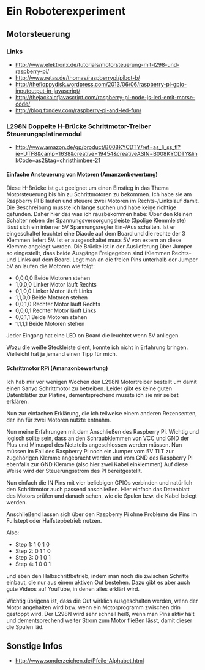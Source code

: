 # Ein Roboterexperiment 

## Motorsteuerung 

### Links

- http://www.elektronx.de/tutorials/motorsteuerung-mit-l298-und-raspberry-pi/
- http://www.retas.de/thomas/raspberrypi/pibot-b/
- http://thefloppydisk.wordpress.com/2013/06/06/raspberry-pi-gpio-inputoutput-in-javascript/
- http://thejackalofjavascript.com/raspberry-pi-node-js-led-emit-morse-code/
- http://blog.fxndev.com/raspberry-pi-and-led-fun/

### L298N Doppelte H-Brücke Schrittmotor-Treiber Steuerungsplatinemodul

- http://www.amazon.de/gp/product/B008KYCDTY/ref=as_li_ss_tl?ie=UTF8&camp=1638&creative=19454&creativeASIN=B008KYCDTY&linkCode=as2&tag=christhimbee-21

#### Einfache Ansteuerung von Motoren (Amanzonbewertung)

Diese H-Brücke ist gut geeignet um einen Einstieg in das Thema Motorsteuerung bis hin zu 
Schrittmotoren zu bekommen.
Ich habe sie am Raspberry PI B laufen und steuere zwei Motoren im Rechts-/Linkslauf damit.
Die Beschreibung musste ich lange suchen und habe keine richtige gefunden. Daher hier 
das was ich rausbekommen habe:
Über den kleinen Schalter neben der Spannungsversorgungsleiste (3polige Klemmleiste) 
lässt sich ein interner 5V Spannungsregler Ein-/Aus schalten. Ist er eingeschaltet 
leuchtet eine Diaode auf dem Board und die rechte der 3 Klemmen liefert 5V.
Ist er ausgeschaltet muss 5V von extern an diese Klemme angelegt werden.
Die Brücke ist in der Auslieferung über Jumper so eingestellt, dass beide Ausgänge 
Freigegeben sind (Klemmen Rechts- und Links auf dem Board. 
Legt man an die freien Pins unterhalb der Jumper 5V an laufen die Motoren wie folgt:
- 0,0,0,0 Beide Motoren stehen
- 1,0,0,0 Linker Motor läuft Rechts
- 0,1,0,0 Linker Motor läuft Links
- 1,1,0,0 Beide Motoren stehen
- 0,0,1,0 Rechter Motor läuft Rechts
- 0,0,0,1 Rechter Motor läuft Links
- 0,0,1,1 Beide Motoren stehen
- 1,1,1,1 Beide Motoren stehen

Jeder Eingang hat eine LED on Board die leuchtet wenn 5V anliegen.

Wozu die weiße Steckleiste dient, konnte ich nicht in Erfahrung bringen. 
Vielleicht hat ja jemand einen Tipp für mich.

#### Schrittmotor RPi (Amanzonbewertung)

Ich hab mir vor wenigen Wochen den L298N Motortreiber bestellt um damit einen 
Sanyo Schrittmotor zu betreiben. Leider gibt es keine guten Datenblätter zur Platine, 
dementsprechend musste ich sie mir selbst erklären.

Nun zur einfachen Erklärung, die ich teilweise einem anderen Rezensenten, der ihn 
für zwei Motoren nutzte entnahm.

Nun meine Erfahrungen mit dem Anschließen des Raspberry Pi. Wichtig und logisch 
sollte sein, dass an den Schraubklemmen von VCC und GND der Plus und Minuspol des 
Netzteils angeschlossen werden müssen. Nun müssen im Fall des Raspberry Pi noch ein 
Jumper vom 5V TLT zur zugehörigen Klemme angebracht werden und vom GND des Raspberry Pi 
ebenfalls zur GND Klemme (also hier zwei Kabel einklemmen)
Auf diese Weise wird der Steuerungsstrom des PI bereitgestellt.

Nun einfach die IN Pins mit vier beliebigen GPIOs verbinden und natürlich den 
Schrittmotor auch passend anschließen. Hier einfach das Datenblatt des Motors prüfen
 und danach sehen, wie die Spulen bzw. die Kabel belegt werden.

Anschließend lassen sich über den Raspberry Pi ohne Probleme die Pins im 
Fullstept oder Halfstepbetrieb nutzen.

Also:
- Step 1: 1 0 1 0
- Step 2: 0 1 1 0
- Step 3: 0 1 0 1
- Step 4: 1 0 0 1

und eben den Halbschrittbetrieb, indem man noch die zwischen Schritte einbaut, 
die nur aus einem aktiven Out bestehen. Dazu gibt es aber auch gute Videos auf YouTube, 
in denen alles erklärt wird.

Wichtig übrigens ist, dass die Out wirklich ausgeschalten werden, wenn der Motor 
angehalten wird bzw. wenn ein Motorprogramm zwischen drin gestoppt wird. Der L298N wird 
sehr schnell heiß, wenn man Pins aktiv hält und dementsprechend weiter Strom zum Motor 
fließen lässt, damit dieser die Spulen läd.


## Sonstige Infos

- http://www.sonderzeichen.de/Pfeile-Alphabet.html
